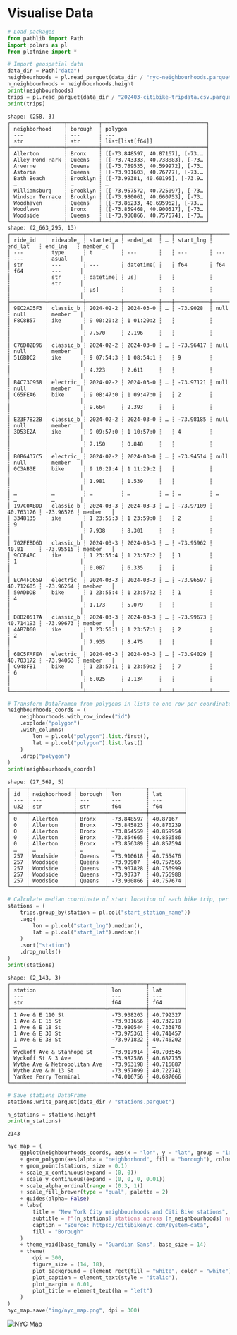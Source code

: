 # Visualise Data


``` python
# Load packages
from pathlib import Path
import polars as pl
from plotnine import *
```

``` python
# Import geospatial data
data_dir = Path("data")
neighbourhoods = pl.read_parquet(data_dir / "nyc-neighbourhoods.parquet")
n_neighbourhoods = neighbourhoods.height
print(neighbourhoods)
trips = pl.read_parquet(data_dir / "202403-citibike-tripdata.csv.parquet")
print(trips)
```

    shape: (258, 3)
    ┌─────────────────┬──────────┬─────────────────────────────────┐
    │ neighborhood    ┆ borough  ┆ polygon                         │
    │ ---             ┆ ---      ┆ ---                             │
    │ str             ┆ str      ┆ list[list[f64]]                 │
    ╞═════════════════╪══════════╪═════════════════════════════════╡
    │ Allerton        ┆ Bronx    ┆ [[-73.848597, 40.87167], [-73.… │
    │ Alley Pond Park ┆ Queens   ┆ [[-73.743333, 40.738883], [-73… │
    │ Arverne         ┆ Queens   ┆ [[-73.789535, 40.599972], [-73… │
    │ Astoria         ┆ Queens   ┆ [[-73.901603, 40.76777], [-73.… │
    │ Bath Beach      ┆ Brooklyn ┆ [[-73.99381, 40.60195], [-73.9… │
    │ …               ┆ …        ┆ …                               │
    │ Williamsburg    ┆ Brooklyn ┆ [[-73.957572, 40.725097], [-73… │
    │ Windsor Terrace ┆ Brooklyn ┆ [[-73.980061, 40.660753], [-73… │
    │ Woodhaven       ┆ Queens   ┆ [[-73.86233, 40.695962], [-73.… │
    │ Woodlawn        ┆ Bronx    ┆ [[-73.859468, 40.900517], [-73… │
    │ Woodside        ┆ Queens   ┆ [[-73.900866, 40.757674], [-73… │
    └─────────────────┴──────────┴─────────────────────────────────┘
    shape: (2_663_295, 13)
    ┌───────────┬───────────┬───────────┬───────────┬───┬───────────┬───────────┬───────────┬──────────┐
    │ ride_id   ┆ rideable_ ┆ started_a ┆ ended_at  ┆ … ┆ start_lng ┆ end_lat   ┆ end_lng   ┆ member_c │
    │ ---       ┆ type      ┆ t         ┆ ---       ┆   ┆ ---       ┆ ---       ┆ ---       ┆ asual    │
    │ str       ┆ ---       ┆ ---       ┆ datetime[ ┆   ┆ f64       ┆ f64       ┆ f64       ┆ ---      │
    │           ┆ str       ┆ datetime[ ┆ μs]       ┆   ┆           ┆           ┆           ┆ str      │
    │           ┆           ┆ μs]       ┆           ┆   ┆           ┆           ┆           ┆          │
    ╞═══════════╪═══════════╪═══════════╪═══════════╪═══╪═══════════╪═══════════╪═══════════╪══════════╡
    │ 9EC2AD5F3 ┆ classic_b ┆ 2024-02-2 ┆ 2024-03-0 ┆ … ┆ -73.9028  ┆ null      ┆ null      ┆ member   │
    │ F8C8B57   ┆ ike       ┆ 9 00:20:2 ┆ 1 01:20:2 ┆   ┆           ┆           ┆           ┆          │
    │           ┆           ┆ 7.570     ┆ 2.196     ┆   ┆           ┆           ┆           ┆          │
    │ C76D82D96 ┆ classic_b ┆ 2024-02-2 ┆ 2024-03-0 ┆ … ┆ -73.96417 ┆ null      ┆ null      ┆ member   │
    │ 516BDC2   ┆ ike       ┆ 9 07:54:3 ┆ 1 08:54:1 ┆   ┆ 9         ┆           ┆           ┆          │
    │           ┆           ┆ 4.223     ┆ 2.611     ┆   ┆           ┆           ┆           ┆          │
    │ B4C73C958 ┆ electric_ ┆ 2024-02-2 ┆ 2024-03-0 ┆ … ┆ -73.97121 ┆ null      ┆ null      ┆ member   │
    │ C65FEA6   ┆ bike      ┆ 9 08:47:0 ┆ 1 09:47:0 ┆   ┆ 2         ┆           ┆           ┆          │
    │           ┆           ┆ 9.664     ┆ 2.393     ┆   ┆           ┆           ┆           ┆          │
    │ E23F7822B ┆ classic_b ┆ 2024-02-2 ┆ 2024-03-0 ┆ … ┆ -73.98185 ┆ null      ┆ null      ┆ member   │
    │ 3D53E2A   ┆ ike       ┆ 9 09:57:0 ┆ 1 10:57:0 ┆   ┆ 4         ┆           ┆           ┆          │
    │           ┆           ┆ 7.150     ┆ 0.848     ┆   ┆           ┆           ┆           ┆          │
    │ B0B6437C5 ┆ electric_ ┆ 2024-02-2 ┆ 2024-03-0 ┆ … ┆ -73.94514 ┆ null      ┆ null      ┆ member   │
    │ 0C3AB3E   ┆ bike      ┆ 9 10:29:4 ┆ 1 11:29:2 ┆   ┆           ┆           ┆           ┆          │
    │           ┆           ┆ 1.981     ┆ 1.539     ┆   ┆           ┆           ┆           ┆          │
    │ …         ┆ …         ┆ …         ┆ …         ┆ … ┆ …         ┆ …         ┆ …         ┆ …        │
    │ 197C0ABDD ┆ classic_b ┆ 2024-03-3 ┆ 2024-03-3 ┆ … ┆ -73.97109 ┆ 40.763126 ┆ -73.96526 ┆ member   │
    │ 3348135   ┆ ike       ┆ 1 23:55:3 ┆ 1 23:59:0 ┆   ┆ 2         ┆           ┆ 9         ┆          │
    │           ┆           ┆ 7.938     ┆ 8.301     ┆   ┆           ┆           ┆           ┆          │
    │ 702FEBD6D ┆ classic_b ┆ 2024-03-3 ┆ 2024-03-3 ┆ … ┆ -73.95962 ┆ 40.81     ┆ -73.95515 ┆ member   │
    │ 9CCE4BC   ┆ ike       ┆ 1 23:55:4 ┆ 1 23:57:2 ┆   ┆ 1         ┆           ┆ 1         ┆          │
    │           ┆           ┆ 0.087     ┆ 6.335     ┆   ┆           ┆           ┆           ┆          │
    │ ECA4FC659 ┆ electric_ ┆ 2024-03-3 ┆ 2024-03-3 ┆ … ┆ -73.96597 ┆ 40.712605 ┆ -73.96264 ┆ member   │
    │ 50ADDDB   ┆ bike      ┆ 1 23:55:4 ┆ 1 23:57:2 ┆   ┆ 1         ┆           ┆ 4         ┆          │
    │           ┆           ┆ 1.173     ┆ 5.079     ┆   ┆           ┆           ┆           ┆          │
    │ D8B20517A ┆ classic_b ┆ 2024-03-3 ┆ 2024-03-3 ┆ … ┆ -73.99673 ┆ 40.714193 ┆ -73.99673 ┆ member   │
    │ 4AB7D60   ┆ ike       ┆ 1 23:56:1 ┆ 1 23:57:1 ┆   ┆ 2         ┆           ┆ 2         ┆          │
    │           ┆           ┆ 7.935     ┆ 8.475     ┆   ┆           ┆           ┆           ┆          │
    │ 6BC5FAFEA ┆ electric_ ┆ 2024-03-3 ┆ 2024-03-3 ┆ … ┆ -73.94029 ┆ 40.703172 ┆ -73.94063 ┆ member   │
    │ C948FB1   ┆ bike      ┆ 1 23:57:1 ┆ 1 23:59:2 ┆   ┆ 7         ┆           ┆ 6         ┆          │
    │           ┆           ┆ 6.025     ┆ 2.134     ┆   ┆           ┆           ┆           ┆          │
    └───────────┴───────────┴───────────┴───────────┴───┴───────────┴───────────┴───────────┴──────────┘

``` python
# Transform DataFramen from polygons in lists to one row per coordinate column
neighbourhoods_coords = (
    neighbourhoods.with_row_index("id")
    .explode("polygon")
    .with_columns(
        lon = pl.col("polygon").list.first(),
        lat = pl.col("polygon").list.last()
    )
    .drop("polygon")
)
print(neighbourhoods_coords)
```

    shape: (27_569, 5)
    ┌─────┬──────────────┬─────────┬────────────┬───────────┐
    │ id  ┆ neighborhood ┆ borough ┆ lon        ┆ lat       │
    │ --- ┆ ---          ┆ ---     ┆ ---        ┆ ---       │
    │ u32 ┆ str          ┆ str     ┆ f64        ┆ f64       │
    ╞═════╪══════════════╪═════════╪════════════╪═══════════╡
    │ 0   ┆ Allerton     ┆ Bronx   ┆ -73.848597 ┆ 40.87167  │
    │ 0   ┆ Allerton     ┆ Bronx   ┆ -73.845823 ┆ 40.870239 │
    │ 0   ┆ Allerton     ┆ Bronx   ┆ -73.854559 ┆ 40.859954 │
    │ 0   ┆ Allerton     ┆ Bronx   ┆ -73.854665 ┆ 40.859586 │
    │ 0   ┆ Allerton     ┆ Bronx   ┆ -73.856389 ┆ 40.857594 │
    │ …   ┆ …            ┆ …       ┆ …          ┆ …         │
    │ 257 ┆ Woodside     ┆ Queens  ┆ -73.910618 ┆ 40.755476 │
    │ 257 ┆ Woodside     ┆ Queens  ┆ -73.90907  ┆ 40.757565 │
    │ 257 ┆ Woodside     ┆ Queens  ┆ -73.907828 ┆ 40.756999 │
    │ 257 ┆ Woodside     ┆ Queens  ┆ -73.90737  ┆ 40.756988 │
    │ 257 ┆ Woodside     ┆ Queens  ┆ -73.900866 ┆ 40.757674 │
    └─────┴──────────────┴─────────┴────────────┴───────────┘

``` python
# Calculate median coordinate of start location of each bike trip, per station
stations = (
    trips.group_by(station = pl.col("start_station_name"))
    .agg(
        lon = pl.col("start_lng").median(),
        lat = pl.col("start_lat").median()
    )
    .sort("station")
    .drop_nulls()
)
print(stations)
```

    shape: (2_143, 3)
    ┌──────────────────────────────┬────────────┬───────────┐
    │ station                      ┆ lon        ┆ lat       │
    │ ---                          ┆ ---        ┆ ---       │
    │ str                          ┆ f64        ┆ f64       │
    ╞══════════════════════════════╪════════════╪═══════════╡
    │ 1 Ave & E 110 St             ┆ -73.938203 ┆ 40.792327 │
    │ 1 Ave & E 16 St              ┆ -73.981656 ┆ 40.732219 │
    │ 1 Ave & E 18 St              ┆ -73.980544 ┆ 40.733876 │
    │ 1 Ave & E 30 St              ┆ -73.975361 ┆ 40.741457 │
    │ 1 Ave & E 38 St              ┆ -73.971822 ┆ 40.746202 │
    │ …                            ┆ …          ┆ …         │
    │ Wyckoff Ave & Stanhope St    ┆ -73.917914 ┆ 40.703545 │
    │ Wyckoff St & 3 Ave           ┆ -73.982586 ┆ 40.682755 │
    │ Wythe Ave & Metropolitan Ave ┆ -73.963198 ┆ 40.716887 │
    │ Wythe Ave & N 13 St          ┆ -73.957099 ┆ 40.722741 │
    │ Yankee Ferry Terminal        ┆ -74.016756 ┆ 40.687066 │
    └──────────────────────────────┴────────────┴───────────┘

``` python
# Save stations DataFrame
stations.write_parquet(data_dir / "stations.parquet")
```

``` python
n_stations = stations.height
print(n_stations)
```

    2143

``` python
nyc_map = (
    ggplot(neighbourhoods_coords, aes(x = "lon", y = "lat", group = "id"))
    + geom_polygon(aes(alpha = "neighborhood", fill = "borough"), color = "white")
    + geom_point(stations, size = 0.1)
    + scale_x_continuous(expand = (0, 0))
    + scale_y_continuous(expand = (0, 0, 0, 0.01))
    + scale_alpha_ordinal(range = (0.3, 1))
    + scale_fill_brewer(type = "qual", palette = 2)
    + guides(alpha= False)
    + labs(
        title = "New York City neighbourhoods and Citi Bike stations",
        subtitle = f"{n_stations} stations across {n_neighbourhoods} neighbourhoods",
        caption = "Source: https://citibikenyc.com/system-data",
        fill = "Borough"
    )
    + theme_void(base_family = "Guardian Sans", base_size = 14)
    + theme(
        dpi = 300,
        figure_size = (14, 18),
        plot_background = element_rect(fill = "white", color = "white"),
        plot_caption = element_text(style = "italic"),
        plot_margin = 0.01,
        plot_title = element_text(ha = "left")
    )
)
nyc_map.save("img/nyc_map.png", dpi = 300)
```

![NYC Map](img/nyc_map.png)
